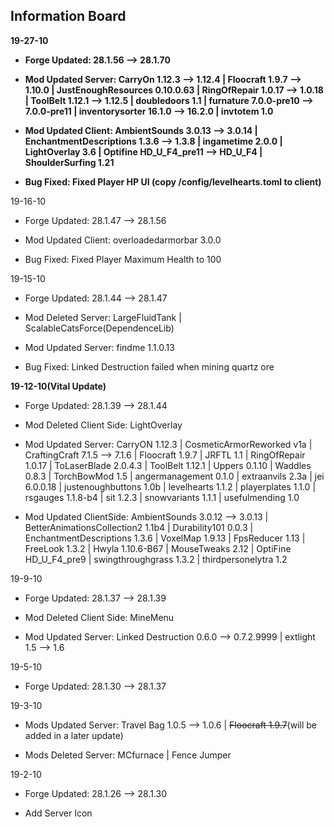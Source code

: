 ## Information Board

**19-27-10**

* **Forge Updated: 28.1.56 --> 28.1.70**

* **Mod Updated Server: CarryOn 1.12.3 --> 1.12.4 | Floocraft 1.9.7 --> 1.10.0 | JustEnoughResources 0.10.0.63 | RingOfRepair 1.0.17 --> 1.0.18 | ToolBelt 1.12.1 --> 1.12.5 | doubledoors 1.1 | furnature 7.0.0-pre10 --> 7.0.0-pre11 | inventorysorter 16.1.0 --> 16.2.0 | invtotem 1.0**

* **Mod Updated Client: AmbientSounds 3.0.13 --> 3.0.14 | EnchantmentDescriptions 1.3.6 --> 1.3.8 | ingametime 2.0.0 | LightOverlay 3.6 | Optifine HD_U_F4_pre11 --> HD_U_F4 | ShoulderSurfing 1.21**

* **Bug Fixed: Fixed Player HP UI (copy /config/levelhearts.toml to client)**

19-16-10

* Forge Updated: 28.1.47 --> 28.1.56

* Mod Updated Client: overloadedarmorbar 3.0.0

* Bug Fixed: Fixed Player Maximum Health to 100

19-15-10

* Forge Updated: 28.1.44 --> 28.1.47

* Mod Deleted Server: LargeFluidTank | ScalableCatsForce(DependenceLib)

* Mod Updated Server: findme 1.1.0.13

* Bug Fixed: Linked Destruction failed when mining quartz ore

**19-12-10(Vital Update)**

* Forge Updated: 28.1.39 --> 28.1.44

* Mod Deleted Client Side: LightOverlay

* Mod Updated Server: CarryON 1.12.3 | CosmeticArmorReworked v1a | CraftingCraft 7.1.5 --> 7.1.6 | Floocraft 1.9.7 | JRFTL 1.1 | RingOfRepair 1.0.17 | ToLaserBlade 2.0.4.3 | ToolBelt 1.12.1 | Uppers 0.1.10 | Waddles 0.8.3 | TorchBowMod 1.5 | angermanagement 0.1.0 | extraanvils 2.3a | jei 6.0.0.18 | justenoughbuttons 1.0b | levelhearts 1.1.2 | playerplates 1.1.0 | rsgauges 1.1.8-b4 | sit 1.2.3 | snowvariants 1.1.1 | usefulmending 1.0

* Mod Updated ClientSide: AmbientSounds 3.0.12 --> 3.0.13 | BetterAnimationsCollection2 1.1b4 | Durability101 0.0.3 | EnchantmentDescriptions 1.3.6 | VoxelMap 1.9.13 | FpsReducer 1.13 | FreeLook 1.3.2 | Hwyla 1.10.6-B67 | MouseTweaks 2.12 | OptiFine HD_U_F4_pre9 | swingthroughgrass 1.3.2 | thirdpersonelytra 1.2

19-9-10

* Forge Updated: 28.1.37 --> 28.1.39

* Mod Deleted Client Side: MineMenu

* Mod Updated Server: Linked Destruction 0.6.0 --> 0.7.2.9999 | extlight 1.5 --> 1.6

19-5-10

* Forge Updated: 28.1.30 --> 28.1.37

19-3-10

* Mods Updated Server: Travel Bag 1.0.5 --> 1.0.6 | ~~Floocraft 1.9.7~~(will be added in a later update)

* Mods Deleted Server: MCfurnace | Fence Jumper
  
19-2-10 

* Forge Updated: 28.1.26 --> 28.1.30

* Add Server Icon

